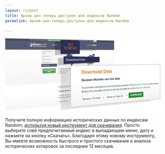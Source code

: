 ```yaml
---
layout: ru/post
title: Архив цен теперь доступен для индексов Random 
permalink: Архив-цен-теперь-доступен-для-индексов-Random

---
```


[![](/post_images/24673887_orig.png)](https://www.binary.com/get-started/random-markets?l=RU&utm_medium=social&utm_source=blog&utm_content=whatsnew#random_download)

Получите полную информацию исторических данных по индексам Random, [используя новый инструмент для скачивания](https://www.binary.com/get-started/random-markets?l=RU&utm_medium=social&utm_source=blog&utm_content=whatsnew#random_download). Просто выберите совй предпочитаемый индекс в выпадающем меню, дату и нажмите на кнопку «Скачать». Благодаря этому новому инструменту, Вы имеете возможность быстрого и простого скачивания и анализа исторических котировок за последние 12 месяцев. 

